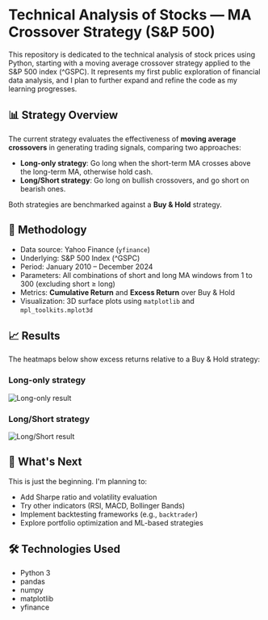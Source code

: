 # Technical Analysis of Stocks — MA Crossover Strategy (S&P 500)

This repository is dedicated to the technical analysis of stock prices using Python, starting with a moving average crossover strategy applied to the S&P 500 index (^GSPC). It represents my first public exploration of financial data analysis, and I plan to further expand and refine the code as my learning progresses.

## 📊 Strategy Overview

The current strategy evaluates the effectiveness of **moving average crossovers** in generating trading signals, comparing two approaches:

- **Long-only strategy**: Go long when the short-term MA crosses above the long-term MA, otherwise hold cash.
- **Long/Short strategy**: Go long on bullish crossovers, and go short on bearish ones.

Both strategies are benchmarked against a **Buy & Hold** strategy.

## 🧮 Methodology

- Data source: Yahoo Finance (`yfinance`)
- Underlying: S&P 500 Index (^GSPC)
- Period: January 2010 – December 2024
- Parameters: All combinations of short and long MA windows from 1 to 300 (excluding short ≥ long)
- Metrics: **Cumulative Return** and **Excess Return** over Buy & Hold
- Visualization: 3D surface plots using `matplotlib` and `mpl_toolkits.mplot3d`

## 📈 Results

The heatmaps below show excess returns relative to a Buy & Hold strategy:

### Long-only strategy  
![Long-only result](./long_only_plot.png)

### Long/Short strategy  
![Long/Short result](./long_short_plot.png)

## 🚀 What's Next

This is just the beginning. I'm planning to:
- Add Sharpe ratio and volatility evaluation
- Try other indicators (RSI, MACD, Bollinger Bands)
- Implement backtesting frameworks (e.g., `backtrader`)
- Explore portfolio optimization and ML-based strategies

## 🛠️ Technologies Used

- Python 3
- pandas
- numpy
- matplotlib
- yfinance

